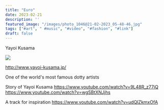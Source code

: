 ```yaml
---
title: "Euro"
date: 2023-02-21
description: ''
featured_image: "/images/photo_1046@21-02-2023_05-48-46.jpg"
tags: ["#art", " #music", "#video", "#fashion", "#link"]
draft: false
---
```


Yayoi Kusama

![](/images/photo_1046@21-02-2023_05-48-46.jpg)

http://www.yayoi-kusama.jp/

One of the world's most famous dotty artists 

Story of Yayoi Kusama
https://www.youtube.com/watch?v=9L48R_z77iQ
https://www.youtube.com/watch?v=wgSBtXNJjhs

A track for inspiration
https://www.youtube.com/watch?v=udQIZkmxOfA

